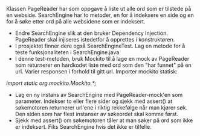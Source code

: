 Klassen PageReader har som oppgave å liste ut alle ord som er tilstede på en webside. SearchEngine har to metoder, en for å indeksere en side og en for å søke etter ord på alle websidene som er indeksert.

* Endre SearchEngine slik at den bruker Dependency Injection. PageReader skal injiseres istedetfor å opprettes i konstruktøren.
* I prosjektet finner dere også SearchEngineTest. Lag en metode for å teste funksjonaliteten i SearchEngine.java
* I denne test-metoden, bruk Mockito til å lage en mock av PageReader som returnerer en hardkodet liste med ord som den "har funnet" på en url. Varier responsen i forhold til gitt url. Importer mockito statisk: 

_import static org.mockito.Mockito.*;_

* Lag en ny instans av SearchEngine med PageReader-mock'en som parameter. Indekser to eller flere sider og sjekk med assert() at søkemotoren returnerer url'ene i riktig rekkefølge når man kjører søk. Den siden som har flest instanser av søkeordet skal komme først.
* Sjekk med assert() om søkemotoren tåler at man søker på ord som ikke er indeksert. Fiks SearchEngine hvis det ikke er tilfelle.
 